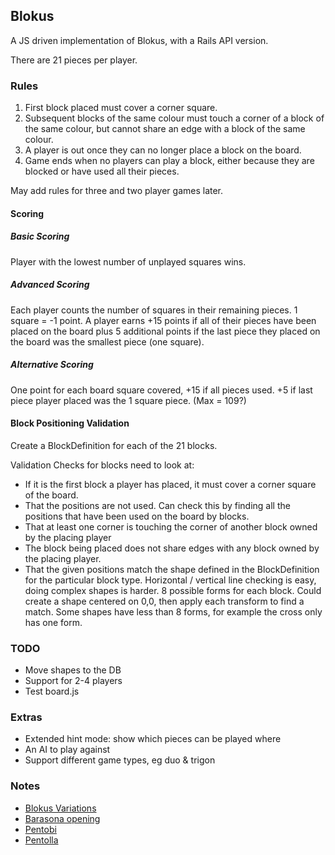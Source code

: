 ## Blokus

A JS driven implementation of Blokus, with a Rails API version. 

There are 21 pieces per player.


### Rules

1. First block placed must cover a corner square.
2. Subsequent blocks of the same colour must touch a corner of a block of the same colour, but cannot share an edge with a block of the same colour. 
3. A player is out once they can no longer place a block on the board. 
4. Game ends when no players can play a block, either because they are blocked or have used all their pieces.  

May add rules for three and two player games later.  


#### Scoring

##### Basic Scoring  

Player with the lowest number of unplayed squares wins.  

##### Advanced Scoring  

Each player counts the number of squares in their remaining pieces. 1 square = -1 point.
A player earns +15 points if all of their pieces have been placed on the board plus 5 additional points if the last piece they placed on the board was the smallest piece (one square). 

##### Alternative Scoring

One point for each board square covered, +15 if all pieces used. +5 if last piece player placed was the 1 square piece. (Max = 109?)


#### Block Positioning Validation

Create a BlockDefinition for each of the 21 blocks.

Validation Checks for blocks need to look at:
- If it is the first block a player has placed, it must cover a corner square of the board.
- That the positions are not used. Can check this by finding all the positions that have been used on the board by blocks.
- That at least one corner is touching the corner of another block owned by the placing player
- The block being placed does not share edges with any block owned by the placing player.
- That the given positions match the shape defined in the BlockDefinition for the particular block type. Horizontal / vertical line checking is easy, doing complex shapes is harder. 8 possible forms for each block. Could create a shape centered on 0,0, then apply each transform to find a match. Some shapes have less than 8 forms, for example the cross only has one form.


### TODO

- Move shapes to the DB
- Support for 2-4 players
- Test board.js


### Extras

- Extended hint mode: show which pieces can be played where
- An AI to play against
- Support different game types, eg duo & trigon


### Notes

- [Blokus Variations](http://pentolla.com/variations.shtml)
- [Barasona opening](http://boardgamegeek.com/image/112251/blokus)
- [Pentobi](http://pentobi.sourceforge.net/)
- [Pentolla](http://pentolla.com/)